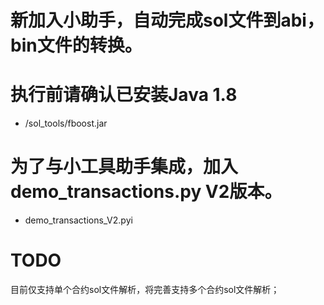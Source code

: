 # 新加入小助手，自动完成sol文件到abi，bin文件的转换。
# 执行前请确认已安装Java 1.8
+ /sol_tools/fboost.jar

# 为了与小工具助手集成，加入demo_transactions.py V2版本。
+ demo_transactions_V2.pyi

# TODO
  目前仅支持单个合约sol文件解析，将完善支持多个合约sol文件解析；
